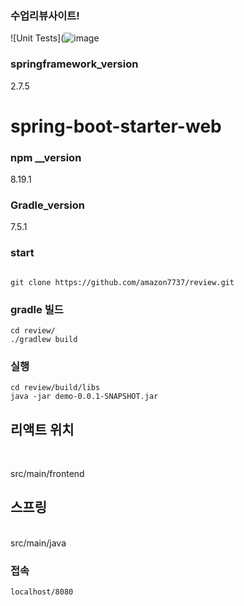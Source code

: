 ### 수업리뷰사이트!

![Unit Tests](![image](https://user-images.githubusercontent.com/76634341/202067293-2781501e-6905-4146-9df0-b5401c9c9e92.png)


### springframework_version
2.7.5

# spring-boot-starter-web

### npm __version
8.19.1

### Gradle_version
7.5.1

### start

```

git clone https://github.com/amazon7737/review.git

```

### gradle 빌드

```
cd review/
./gradlew build 

```


### 실행

```
cd review/build/libs
java -jar demo-0.0.1-SNAPSHOT.jar
```

## 리액트 위치
<br>

src/main/frontend

## 스프링
<br>
src/main/java

### 접속
```
localhost/8080
```
